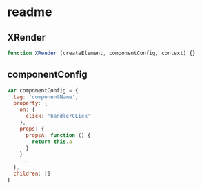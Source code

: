 # readme

## XRender

```js
function XRender (createElement, componentConfig, context) {}
```

## componentConfig

```js
var componentConfig = {
  tag: 'componentName',
  property: {
    on: { 
      click: 'handlerCLick'
    },
    props: {
      propsA: function () {
        return this.a
      }
    }
    ...
  },
  children: []
}
```